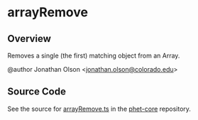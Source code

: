 # arrayRemove

## Overview

Removes a single (the first) matching object from an Array.

@author Jonathan Olson &lt;jonathan.olson@colorado.edu&gt;



## Source Code

See the source for [arrayRemove.ts](https://github.com/phetsims/phet-core/blob/main/js/arrayRemove.ts) in the [phet-core](https://github.com/phetsims/phet-core) repository.
